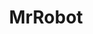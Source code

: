 ---
title: MrRobot
crosslinks:
- ARGsociety
- twinpeaks
- DID
- WhyICorrectBryanPCox
- funkopop
- nyc
- IAmA
- daredevil
- arrow
- AskReddit
- xkcd
- 2007scape
- JusticeServed
- vegaslocals
- HIMYM
- google
- likeus
- HowToHack
- askscience
---